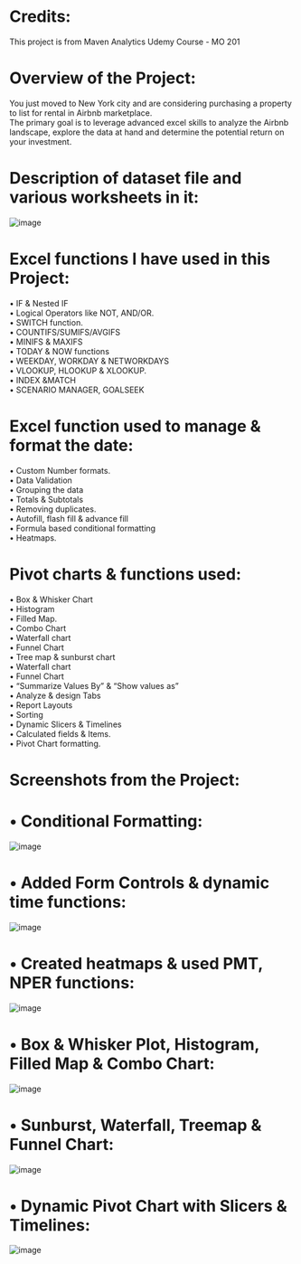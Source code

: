 # Credits: <br>

This project is from Maven Analytics Udemy Course - MO 201 <br>

# Overview of the Project: <br>

You just moved to New York city and are considering purchasing a property to list for rental in Airbnb marketplace.  <br>
The primary goal is to leverage advanced excel skills to analyze the Airbnb landscape, explore the data at hand and determine the potential return on your investment. <br>

# Description of dataset file and various worksheets in it: <br>

![image](https://github.com/user-attachments/assets/9cba1507-9383-4ed1-96a7-bd3df3757595)


# Excel functions I have used in this Project: <br>

•	IF & Nested IF <br>
•	Logical Operators like NOT, AND/OR. <br>
•	SWITCH function.  <br>
•	COUNTIFS/SUMIFS/AVGIFS <br>
•	MINIFS & MAXIFS <br>
•	TODAY & NOW functions <br>
•	WEEKDAY, WORKDAY & NETWORKDAYS <br>
•	VLOOKUP, HLOOKUP & XLOOKUP. <br>
•	INDEX &MATCH <br>
•	SCENARIO MANAGER, GOALSEEK <br>

# Excel function used to manage & format the date: <br>

•	Custom Number formats. <br>
•	Data Validation <br>
•	Grouping the data <br>
•	Totals & Subtotals <br>
•	Removing duplicates. <br>
•	Autofill, flash fill & advance fill <br>
•	Formula based conditional formatting <br>
•	Heatmaps. <br>

#  Pivot charts & functions used: <br>

•	Box & Whisker Chart <br>
•	Histogram <br>
•	Filled Map. <br>
•	Combo Chart <br>
•	Waterfall chart <br>
•	Funnel Chart <br>
•	Tree map & sunburst chart <br>
•	Waterfall chart <br>
•	Funnel Chart <br>
•	“Summarize Values By” & “Show values as” <br>
•	Analyze & design Tabs <br>
•	Report Layouts <br>
•	Sorting <br>
•	Dynamic Slicers & Timelines <br>
•	Calculated fields & Items. <br>
•	Pivot Chart formatting. <br>


# Screenshots from the Project: <br>

# •	Conditional Formatting: <br>

![image](https://github.com/user-attachments/assets/71ba7052-f253-4925-8214-bb5cc2692223)

# •	Added Form Controls & dynamic time functions:<br>

![image](https://github.com/user-attachments/assets/b0692a49-2b17-48d7-af85-3cc78cb1d78f)

# •	Created heatmaps & used PMT, NPER functions:<br>

![image](https://github.com/user-attachments/assets/ea6f3270-cfe4-4e8b-8d8d-c45d9358bbfe)

# •	Box & Whisker Plot, Histogram, Filled Map & Combo Chart:<br>

![image](https://github.com/user-attachments/assets/c1771d8b-fe70-4a04-a519-3e301aa73e28)

# •	Sunburst, Waterfall, Treemap & Funnel Chart:<br>

![image](https://github.com/user-attachments/assets/a2b06c73-5b1d-4aff-9d4b-9af8af0059d0)

# •	Dynamic Pivot Chart with Slicers & Timelines:<br>

![image](https://github.com/user-attachments/assets/a3104867-e6ad-4496-938e-544ceaac86ea)








